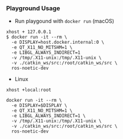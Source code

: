 ### Playground Usage

- Run playgound with `docker run` (macOS)

```
xhost + 127.0.0.1
$ docker run -it --rm \
  -e DISPLAY=host.docker.internal:0 \
  -e QT_X11_NO_MITSHM=1 \
  -e LIBGL_ALWAYS_INDIRECT=1
  -v /tmp/.X11-unix:/tmp/.X11-unix \
  -v ./catkin_ws/src:/root/catkin_ws/src \
  ros-noetic-dev
```
- Linux 
```
xhost +local:root  

docker run -it --rm \
  -e DISPLAY=$DISPLAY \
  -e QT_X11_NO_MITSHM=1 \
  -e LIBGL_ALWAYS_INDIRECT=1 \
  -v /tmp/.X11-unix:/tmp/.X11-unix \
  -v ./catkin_ws/src:/root/catkin_ws/src \
  ros-noetic-dev

```
